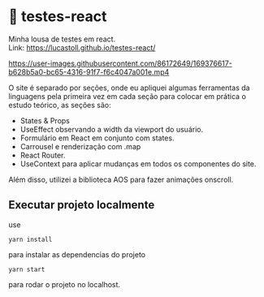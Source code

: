 # 🔷 testes-react

Minha lousa de testes em react.<br>
Link: https://lucastoll.github.io/testes-react/

https://user-images.githubusercontent.com/86172649/169376617-b628b5a0-bc65-4316-91f7-f6c4047a001e.mp4

O site é separado por seções, onde eu apliquei algumas ferramentas da linguagens pela primeira vez em cada seção para colocar em prática o estudo teórico, as seções são:

<ul>
  <li>States & Props</li>
  <li>UseEffect observando a width da viewport do usuário.</li>
  <li>Formulário em React em conjunto com states.</li>
  <li>Carrousel e renderização com .map</li>
  <li>React Router.</li>
  <li>UseContext para aplicar mudanças em todos os componentes do site.</li>
</ul>

Além disso, utilizei a biblioteca AOS para fazer animações onscroll.

## Executar projeto localmente

use

`yarn install`

para instalar as dependencias do projeto

`yarn start`

para rodar o projeto no localhost.
